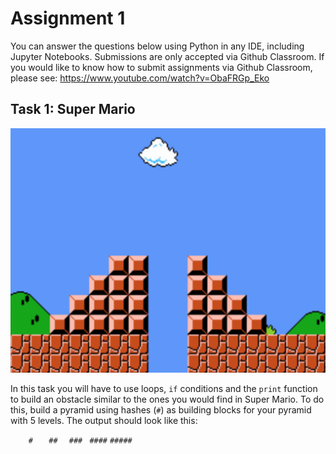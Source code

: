 # Assignment 1
You can answer the questions below using Python in any IDE, including Jupyter Notebooks. Submissions are only accepted via Github Classroom. If you would like to know how to submit assignments via Github Classroom, please see: https://www.youtube.com/watch?v=ObaFRGp_Eko


## Task 1: Super Mario
![alt text](https://github.com/ulrichwohak/coding1_assignment1/blob/main/Super-Mario-Bros-scene-where-Mario-need-to-jump-over-a-gap-from-the-first-pyramid-to-the.ppm.png)


In this task you will have to use loops, `if` conditions and the `print` function to build an obstacle similar to the ones you would find in Super Mario. To do this, build a pyramid using hashes (`#`) as building blocks for your pyramid with 5 levels. The output should look like this:

`    #`
`   ##`
`  ###`
` ####`
`#####`

